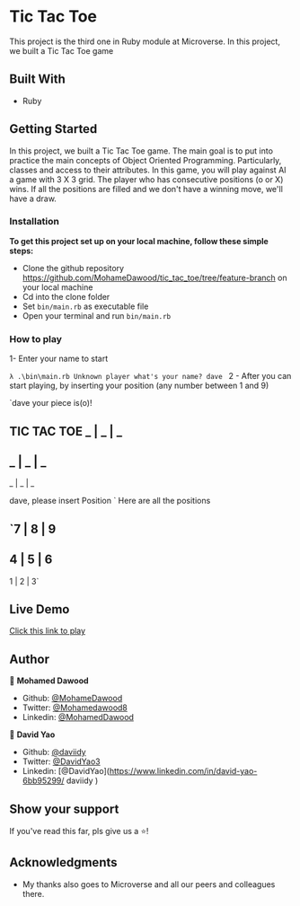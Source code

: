 # Tic Tac Toe
This project is the third one in Ruby module at Microverse. In this project, we built a Tic Tac Toe game


## Built With

- Ruby

## Getting Started

In this project, we built a Tic Tac Toe game. The main goal is to put into practice the main concepts of Object Oriented Programming. Particularly, classes and access to their attributes.
In this game, you will play against AI a game with 3 X 3 grid. The player who has
consecutive positions (o or X) wins. If all the positions are filled and we don't have a winning move, we'll have a draw.

### Installation

**To get this project set up on your local machine, follow these simple steps:**

- Clone the github repository https://github.com/MohameDawood/tic_tac_toe/tree/feature-branch on your local machine
- Cd into the clone folder
- Set `bin/main.rb` as executable file
- Open your terminal and run `bin/main.rb`

### How to play

1- Enter your name to start

`λ .\bin\main.rb
Unknown player what's your name?
dave
`
2 - After you can start playing, by inserting your position (any number between 1 and 9)

`dave your piece is(o)!


TIC TAC TOE
 _ | _ | _
-----------
 _ | _ | _
-----------
 _ | _ | _

dave, please insert Position
`
Here are all the positions

`7 | 8 | 9
-----------
 4 | 5 | 6
-----------
 1 | 2 | 3`

## Live Demo
[Click this link to play]()

## Author

👤 **Mohamed Dawood**

- Github: [@MohameDawood](https://github.com/MohameDawood)
- Twitter: [@Mohamedawood8](https://twitter.com/Mohamedawood8)
- Linkedin: [@MohamedDawood](https://www.linkedin.com/in/mohamedawood/)

👤 **David Yao**

- Github: [@daviidy](https://github.com/daviidy )
- Twitter: [@DavidYao3](https://twitter.com/DavidYao3)
- Linkedin: [@DavidYao](https://www.linkedin.com/in/david-yao-6bb95299/
daviidy )


## Show your support

If you've read this far, pls give us a ⭐️!

## Acknowledgments

- My thanks also goes to Microverse and all our peers and colleagues there.
